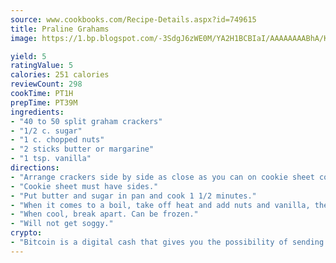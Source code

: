```yaml
---
source: www.cookbooks.com/Recipe-Details.aspx?id=749615
title: Praline Grahams
image: https://1.bp.blogspot.com/-3SdgJ6zWE0M/YA2H1BCBIaI/AAAAAAAABhA/KLu9yTsYBMkJQudB_uFGwTypBtmTiBfZgCLcBGAsYHQ/s320/4.png

yield: 5
ratingValue: 5
calories: 251 calories
reviewCount: 298
cookTime: PT1H
prepTime: PT39M
ingredients:
- "40 to 50 split graham crackers"
- "1/2 c. sugar"
- "1 c. chopped nuts"
- "2 sticks butter or margarine"
- "1 tsp. vanilla"
directions:
- "Arrange crackers side by side as close as you can on cookie sheet covered with foil."
- "Cookie sheet must have sides."
- "Put butter and sugar in pan and cook 1 1/2 minutes."
- "When it comes to a boil, take off heat and add nuts and vanilla, then spread evenly over crackers. Bake 10 minutes at 350u00b0."
- "When cool, break apart. Can be frozen."
- "Will not get soggy."
crypto:
- "Bitcoin is a digital cash that gives you the possibility of sending money all over the world, instantly and without a fee."
---
```

